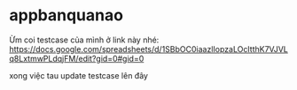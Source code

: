 # appbanquanao

Ừm coi testcase của mình ở link này nhé: https://docs.google.com/spreadsheets/d/1SBbOC0iaazlIopzaLOcItthK7VJVLq8LxtmwPLdqjFM/edit?gid=0#gid=0

xong việc tau update testcase lên đây
